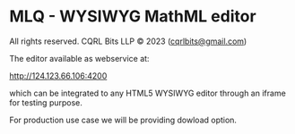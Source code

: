 # MLQ - WYSIWYG MathML editor
All rights reserved. CQRL Bits LLP © 2023 (cqrlbits@gmail.com)

The editor available as webservice at:

http://124.123.66.106:4200

which can be integrated to any HTML5 WYSIWYG editor through an iframe for testing purpose.

For production use case we will be providing dowload option.

